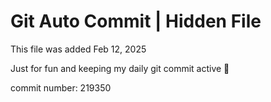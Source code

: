 # Git Auto Commit | Hidden File

This file was added Feb 12, 2025

Just for fun and keeping my daily git commit active 🤪

commit number: 219350

